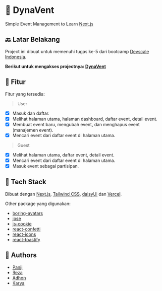 # 🎪 DynaVent

Simple Event Management to Learn [Next.js](https://nextjs.org/)

## 🔙 Latar Belakang

Project ini dibuat untuk memenuhi tugas ke-5 dari bootcamp
[Devscale Indonesia](https://devscale.id).

**Berikut untuk mengakses projectnya:
[DynaVent](https://eventmakers-three.vercel.app)**

## 🧩 Fitur

Fitur yang tersedia:

> User

-   [x] Masuk dan daftar.
-   [x] Melihat halaman utama, halaman dashboard, daftar event, detail event.
-   [x] Membuat event baru, mengubah event, dan menghapus event (manajemen
        event).
-   [x] Mencari event dari daftar event di halaman utama.

> Guest

-   [x] Melihat halaman utama, daftar event, detail event.
-   [x] Mencari event dari daftar event di halaman utama.
-   [x] Masuk event sebagai partisipan.

## 🧰 Tech Stack

Dibuat dengan [Next.js](https://nextjs.org/),
[Tailwind CSS](https://tailwindcss.com/), [daisyUI](https://daisyui.com/) dan
[Vercel](https://vercel.com/).

Other package yang digunakan:

-   [boring-avatars](https://www.npmjs.com/package/boring-avatars)
-   [jose](https://www.npmjs.com/package/jose)
-   [js-cookie](https://www.npmjs.com/package/js-cookie)
-   [react-confetti](https://www.npmjs.com/package/react-confetti)
-   [react-icons](https://www.npmjs.com/package/react-icons)
-   [react-toastify](https://www.npmjs.com/package/react-toastify)

## 🥼 Authors

-   [Panji](https://github.com/panjips)
-   [Reza](https://github.com/rezarinaldi)
-   [Adhon](https://github.com/adhonrom)
-   [Karya](https://github.com/karyaelb)
